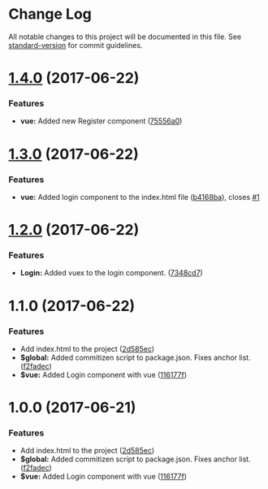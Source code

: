 # Change Log

All notable changes to this project will be documented in this file. See [standard-version](https://github.com/conventional-changelog/standard-version) for commit guidelines.

<a name="1.4.0"></a>
# [1.4.0](https://github.com/dobromir-hristov/learn-git/compare/v1.3.0...v1.4.0) (2017-06-22)


### Features

* **vue:** Added new Register component ([75556a0](https://github.com/dobromir-hristov/learn-git/commit/75556a0))



<a name="1.3.0"></a>
# [1.3.0](https://github.com/dobromir-hristov/learn-git/compare/v1.2.0...v1.3.0) (2017-06-22)


### Features

* **vue:** Added login component to the index.html file ([b4168ba](https://github.com/dobromir-hristov/learn-git/commit/b4168ba)), closes [#1](https://github.com/dobromir-hristov/learn-git/issues/1)



<a name="1.2.0"></a>
# [1.2.0](https://github.com/dobromir-hristov/learn-git/compare/v1.1.0...v1.2.0) (2017-06-22)


### Features

* **Login:** Added vuex to the login component. ([7348cd7](https://github.com/dobromir-hristov/learn-git/commit/7348cd7))



<a name="1.1.0"></a>
# 1.1.0 (2017-06-22)


### Features

* Add index.html to the project ([2d585ec](https://github.com/dobromir-hristov/learn-git/commit/2d585ec))
* **$global:** Added commitizen script to package.json. Fixes anchor list. ([f2fadec](https://github.com/dobromir-hristov/learn-git/commit/f2fadec))
* **$vue:** Added Login component with vue ([116177f](https://github.com/dobromir-hristov/learn-git/commit/116177f))



<a name="1.0.0"></a>
# 1.0.0 (2017-06-21)


### Features

* Add index.html to the project ([2d585ec](https://github.com/dobromir-hristov/learn-git/commit/2d585ec))
* **$global:** Added commitizen script to package.json. Fixes anchor list. ([f2fadec](https://github.com/dobromir-hristov/learn-git/commit/f2fadec))
* **$vue:** Added Login component with vue ([116177f](https://github.com/dobromir-hristov/learn-git/commit/116177f))



